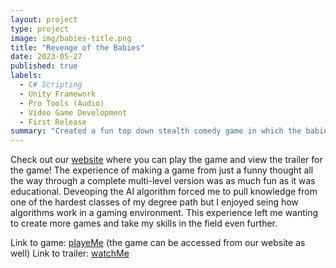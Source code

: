 ```yaml
---
layout: project
type: project
image: img/babies-title.png
title: "Revenge of the Babies"
date: 2023-05-27
published: true
labels:
  - C# Scripting
  - Unity Framework
  - Pro Tools (Audio)
  - Video Game Development 
  - First Release
summary: "Created a fun top down stealth comedy game in which the babies are on a mission to take back the candy that was unjustly stolen from them."
---
```


Check out our [website](https://sendit-studios.github.io/)
 where you can play the game and view the trailer for the game! The experience of making a game from just a funny thought all the way through a complete multi-level version was as much fun as it was educational. Deveoping the AI algorithm forced me to pull knowledge from one of the hardest classes of my degree path but I enjoyed seing how algorithms work in a gaming environment. This experience left me wanting to create more games and take my skills in the field even further. 

 Link to game: [playeMe](https://sendit-studios.github.io/Build/index.html) (the game can be accessed from our website as well)
 Link to trailer: [watchMe](https://youtu.be/fho4ppORaBc)